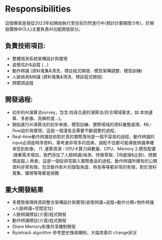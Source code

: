 # Responsibilities

這個專案是我從2023年初開始執行至目前仍然進行中(預計計劃期間:5年)，於開發團隊中(3人)主要負責AI功能開發部分。
## 負責技術項目:
* 整體偵測系統架構設計與實現
* 姿態估計&追蹤 (...)
* 動作辨識 (資料蒐集&清洗、標註程式開發、模型架構調整、模型訓練)
* 人臉偵測&辨識 (資料蒐集&清洗、標註程式開發)
* 跨鏡頭追蹤
  
## 開發過程:
* 初步的AI演算法survey，包含:找尋合適的演算法(符合場域需求，如:本地運算、多影像、高解析度...)。
* 開始進行AI演算法的初步串接、模型訓練、實際場域的資料彙整處理、ML-flow設計與實現，這是一個漫長且需要不斷調整的過程。
* Real-time動作辨識技術對於真的實際落地是一個不容易的過程，動作辨識的input必須是時序資料，需考慮非常多的因素，調配不佳都可能導致辨識準確率受到影像，
  (1. 運算資源 : GPU卡算力與數量、CPU、Memory 2.模型配置 :隨著需求增加，我們添加了人臉辨識(偵測、特徵萃取、DB處理&比對)、跨鏡頭追蹤。)
  再者，這是一個從研究踏入實際產品的過程，動作辨識所擁有的公開資料非常有限，包含動作影片的錄製角度、時長等等都非常的有限，對於資料蒐集、擴增等等都是挑戰


## 重大開發結果
* 多模態推理與資訊整合架構設計與實現(姿態辨識+追蹤+動作分類+物件辨識+人臉辨識+空間定位)
* 人臉辨識標註(介面)程式開發
* 動作辨識標註(介面)程式開發
* Share Memory影像共享機制開發
* Bytetrack algorithm 參考歷史搜尋機制，大幅改善ID change狀況
